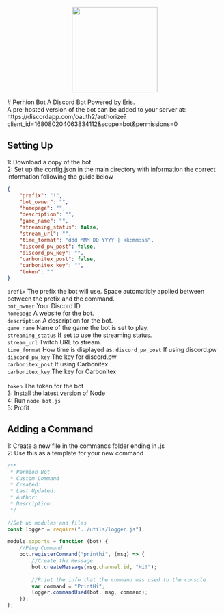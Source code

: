 <p align="center">
  <img src="https://github.com/perhion/perhionbot/blob/master/perhionbot.png?raw=true"/ height="200px" width="200px">
</p>
# Perhion Bot
A Discord Bot Powered by Eris.<br>
A pre-hosted version of the bot can be added to your server at:<br>
https://discordapp.com/oauth2/authorize?client_id=168080204063834112&scope=bot&permissions=0

## Setting Up
1: Download a copy of the bot<br>
2: Set up the config.json in the main directory with information the correct information following the guide below
```json
{
    "prefix": "!",
    "bot_owner": "",
    "homepage": "",
    "description": "",
    "game_name": "",
    "streaming_status": false,
    "stream_url": "",
    "time_format": "ddd MMM DD YYYY | kk:mm:ss",
    "discord_pw_post": false,
    "discord_pw_key": "",
    "carbonitex_post": false,
    "carbonitex_key": "",
    "token": ""
}
```
`prefix` The prefix the bot will use. Space automaticly applied between between the prefix and the command.<br>
`bot_owner` Your Discord ID.<br>
`homepage` A website for the bot.<br>
`description` A description for the bot.<br>
`game_name` Name of the game the bot is set to play.<br>
`streaming_status` If set to use the streaming status.<br>
`stream_url` Twitch URL to stream.<br>
`time_format` How time is displayed as.
`discord_pw_post` If using discord.pw<br>
`discord_pw_key` The key for discord.pw<br>
`carbonitex_post` If using Carbonitex<br>
`carbonitex_key` The key for Carbonitex<br><br>
`token` The token for the bot<br>
3: Install the latest version of Node<br>
4: Run `node bot.js`<br>
5: Profit
## Adding a Command
1: Create a new file in the commands folder ending in .js<br>
2: Use this as a template for your new command
```javascript
/**
 * Perhion Bot
 * Custom Command
 * Created:
 * Last Updated:
 * Author:
 * Description:
 */
 
//Set up modules and files
const logger = require("../utils/logger.js");

module.exports = function (bot) {
    //Ping Command
    bot.registerCommand("printhi", (msg) => {
        //Create the Message
        bot.createMessage(msg.channel.id, "Hi!");
        
        //Print the info that the command was used to the console
        var command = "PrintHi";
        logger.commandUsed(bot, msg, command);
    });
};
```
